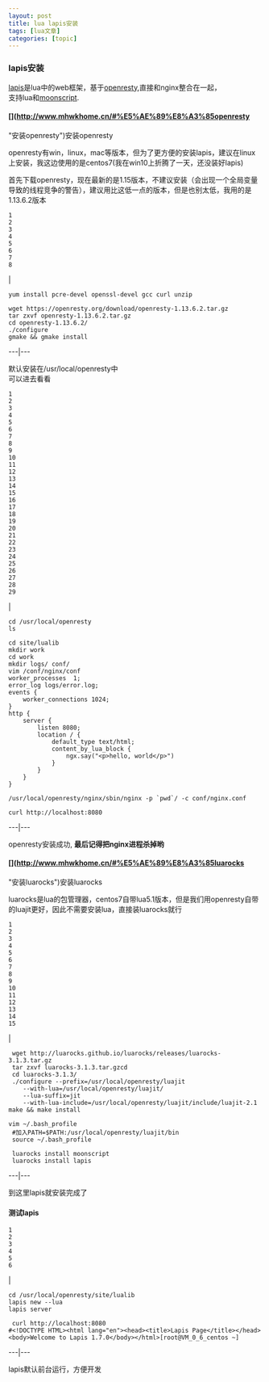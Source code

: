```yaml
---
layout: post
title: lua lapis安装 
tags: [lua文章]
categories: [topic]
---
```

###  [](http://www.mhwkhome.cn/#lapis%E5%AE%89%E8%A3%85 "lapis安装")lapis安装

[lapis](http://leafo.net/lapis/)是lua中的web框架，基于[openresty](http://openresty.org/cn/),直接和nginx整合在一起，  
支持lua和[moonscript](http://moonscript.org/).

####  [](http://www.mhwkhome.cn/#%E5%AE%89%E8%A3%85openresty
"安装openresty")安装openresty

openresty有win，linux，mac等版本，但为了更方便的安装lapis，建议在linux上安装，我这边使用的是centos7(我在win10上折腾了一天，还没装好lapis)

首先下载openresty，现在最新的是1.15版本，不建议安装（会出现一个全局变量导致的线程竞争的警告），建议用比这低一点的版本，但是也别太低，我用的是1.13.6.2版本

    
    
    1  
    2  
    3  
    4  
    5  
    6  
    7  
    8  
    

|

    
    
      
    yum install pcre-devel openssl-devel gcc curl unzip  
      
    wget https://openresty.org/download/openresty-1.13.6.2.tar.gz  
    tar zxvf openresty-1.13.6.2.tar.gz  
    cd openresty-1.13.6.2/  
    ./configure  
    gmake && gmake install  
      
  
---|---  
  
默认安装在/usr/local/openresty中  
可以进去看看

    
    
    1  
    2  
    3  
    4  
    5  
    6  
    7  
    8  
    9  
    10  
    11  
    12  
    13  
    14  
    15  
    16  
    17  
    18  
    19  
    20  
    21  
    22  
    23  
    24  
    25  
    26  
    27  
    28  
    29  
    

|

    
    
    cd /usr/local/openresty  
    ls  
      
    cd site/lualib  
    mkdir work  
    cd work  
    mkdir logs/ conf/  
    vim /conf/nginx/conf  
    worker_processes  1;  
    error_log logs/error.log;  
    events {  
        worker_connections 1024;  
    }  
    http {  
        server {  
            listen 8080;  
            location / {  
                default_type text/html;  
                content_by_lua_block {  
                    ngx.say("<p>hello, world</p>")  
                }  
            }  
        }  
    }  
      
    /usr/local/openresty/nginx/sbin/nginx -p `pwd`/ -c conf/nginx.conf  
      
    curl http://localhost:8080  
      
      
  
---|---  
  
openresty安装成功, **最后记得把nginx进程杀掉哟**

####  [](http://www.mhwkhome.cn/#%E5%AE%89%E8%A3%85luarocks
"安装luarocks")安装luarocks

luarocks是lua的包管理器，centos7自带lua5.1版本，但是我们用openresty自带的luajit更好，因此不需要安装lua，直接装luarocks就行

    
    
    1  
    2  
    3  
    4  
    5  
    6  
    7  
    8  
    9  
    10  
    11  
    12  
    13  
    14  
    15  
    

|

    
    
     wget http://luarocks.github.io/luarocks/releases/luarocks-3.1.3.tar.gz  
     tar zxvf luarocks-3.1.3.tar.gzcd   
     cd luarocks-3.1.3/  
     ./configure --prefix=/usr/local/openresty/luajit   
        --with-lua=/usr/local/openresty/luajit/   
        --lua-suffix=jit   
        --with-lua-include=/usr/local/openresty/luajit/include/luajit-2.1  
    make && make install  
      
    vim ~/.bash_profile  
     #加入PATH=$PATH:/usr/local/openresty/luajit/bin  
     source ~/.bash_profile  
       
     luarocks install moonscript  
     luarocks install lapis  
      
  
---|---  
  
到这里lapis就安装完成了

####  [](http://www.mhwkhome.cn/#%E6%B5%8B%E8%AF%95lapis "测试lapis")测试lapis

    
    
    1  
    2  
    3  
    4  
    5  
    6  
    

|

    
    
    cd /usr/local/openresty/site/lualib  
    lapis new --lua  
    lapis server  
      
     curl http://localhost:8080  
    #<!DOCTYPE HTML><html lang="en"><head><title>Lapis Page</title></head><body>Welcome to Lapis 1.7.0</body></html>[root@VM_0_6_centos ~]  
      
  
---|---  
  
lapis默认前台运行，方便开发